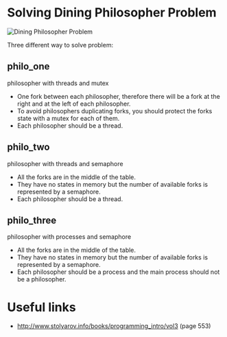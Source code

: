 # Solving Dining Philosopher Problem

![Dining Philosopher Problem](https://user-images.githubusercontent.com/12528718/123442516-9ccb7400-d5dd-11eb-9e3d-314feffdb5fd.jpg)

Three different way to solve problem:

## philo_one

philosopher with threads and mutex

* One fork between each philosopher, therefore there will be a fork at the right and at the left of each philosopher.
* To avoid philosophers duplicating forks, you should protect the forks state with a mutex for each of them.
* Each philosopher should be a thread.

## philo_two

philosopher with threads and semaphore

* All the forks are in the middle of the table.
* They have no states in memory but the number of available forks is represented by a semaphore.
* Each philosopher should be a thread.

## philo_three

philosopher with processes and semaphore

* All the forks are in the middle of the table.
* They have no states in memory but the number of available forks is represented by a semaphore.
* Each philosopher should be a process and the main process should not be a philosopher.

# Useful links
* http://www.stolyarov.info/books/programming_intro/vol3 (page 553)
